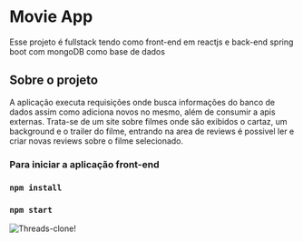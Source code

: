 # Movie App

Esse projeto é fullstack tendo como front-end em reactjs e back-end spring boot com mongoDB como base de dados

## Sobre o projeto

A aplicação executa requisições onde busca informações do banco de dados assim como adiciona novos no mesmo, além de consumir a apis externas. 
Trata-se de um site sobre filmes onde são exibidos o cartaz, um background e o trailer do filme, entrando na area de reviews é possivel ler e criar novas reviews sobre o filme selecionado.

### Para iniciar a aplicação front-end
### `npm install`
### `npm start`

![Threads-clone!](public/assets/projet-movies.gif "movie")
